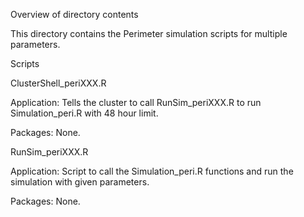 Overview of directory contents


This directory contains the Perimeter simulation scripts for multiple parameters. 


Scripts


ClusterShell_periXXX.R

Application: Tells the cluster to call RunSim_periXXX.R to run Simulation_peri.R with 48 hour limit.

Packages: None.


RunSim_periXXX.R

Application: Script to call the Simulation_peri.R functions and run the simulation with given parameters.

Packages: None.
 